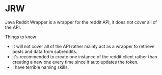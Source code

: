 # JRW
Java Reddit Wrapper is a wrapper for the reddit API, it does not cover all of the API.

Things to know
- it will not cover all of the API rather mainly act as a wrapper to retrieve posts and data from subreddits.
- it's recommended to create one instance of the reddit client rather than creating a new one every time since it auto updates the token.
- I have terrible naming skills.
